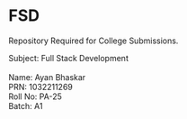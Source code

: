 # FSD
Repository Required for College Submissions.

Subject: Full Stack Development<br><br>
Name: Ayan Bhaskar<br>
PRN: 1032211269<br>
Roll No: PA-25<br>
Batch: A1
